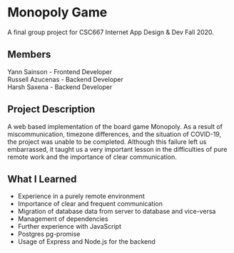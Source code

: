 # Monopoly Game
A final group project for CSC667 Internet App Design & Dev Fall 2020.

## Members
Yann Sainson - Frontend Developer  
Russell Azucenas - Backend Developer  
Harsh Saxena - Backend Developer  


## Project Description
A web based implementation of the board game Monopoly. As a result of miscommunication, timezone differences, and the situation of COVID-19, the project was unable to be completed. Although this failure left us embarrassed, it taught us a very important lesson in the difficulties of pure remote work and the importance of clear communication.

## What I Learned
- Experience in a purely remote environment
- Importance of clear and frequent communication
- Migration of database data from server to database and vice-versa
- Management of dependencies
- Further experience with JavaScript
- Postgres pg-promise
- Usage of Express and Node.js for the backend
